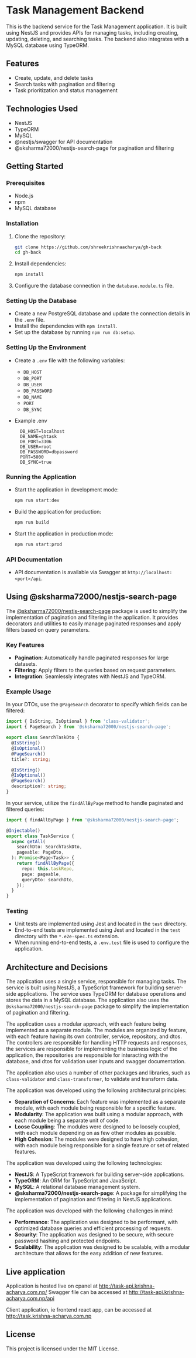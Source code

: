 # Task Management Backend

This is the backend service for the Task Management application. It is built using NestJS and provides APIs for managing tasks, including creating, updating, deleting, and searching tasks. The backend also integrates with a MySQL database using TypeORM.

## Features

- Create, update, and delete tasks
- Search tasks with pagination and filtering
- Task prioritization and status management

## Technologies Used

- NestJS
- TypeORM
- MySQL
- @nestjs/swagger for API documentation
- @sksharma72000/nestjs-search-page for pagination and filtering

## Getting Started

### Prerequisites

- Node.js
- npm
- MySQL database

### Installation

1. Clone the repository:

   ```sh
   git clone https://github.com/shreekrishnaacharya/gh-back
   cd gh-back
   ```

2. Install dependencies:

   ```sh
   npm install
   ```

3. Configure the database connection in the `database.module.ts` file.

### Setting Up the Database

- Create a new PostgreSQL database and update the connection details in the `.env` file.
- Install the dependencies with `npm install`.
- Set up the database by running `npm run db:setup`.

### Setting Up the Environment

- Create a `.env` file with the following variables:

  - `DB_HOST`
  - `DB_PORT`
  - `DB_USER`
  - `DB_PASSWORD`
  - `DB_NAME`
  - `PORT`
  - `DB_SYNC`

- Example .env

  ```
    DB_HOST=localhost
    DB_NAME=ghtask
    DB_PORT=3306
    DB_USER=root
    DB_PASSWORD=dbpassword
    PORT=5000
    DB_SYNC=true
  ```

### Running the Application

- Start the application in development mode:

  ```sh
  npm run start:dev
  ```

- Build the application for production:

  ```sh
  npm run build
  ```

- Start the application in production mode:

  ```sh
  npm run start:prod
  ```

### API Documentation

- API documentation is available via Swagger at `http://localhost:<port>/api`.

## Using @sksharma72000/nestjs-search-page

The [@sksharma72000/nestjs-search-page](https://github.com/shreekrishnaacharya/nestjs-search-page) package is used to simplify the implementation of pagination and filtering in the application. It provides decorators and utilities to easily manage paginated responses and apply filters based on query parameters.

### Key Features

- **Pagination**: Automatically handle paginated responses for large datasets.
- **Filtering**: Apply filters to the queries based on request parameters.
- **Integration**: Seamlessly integrates with NestJS and TypeORM.

### Example Usage

In your DTOs, use the `@PageSearch` decorator to specify which fields can be filtered:

```typescript
import { IsString, IsOptional } from 'class-validator';
import { PageSearch } from '@sksharma72000/nestjs-search-page';

export class SearchTaskDto {
  @IsString()
  @IsOptional()
  @PageSearch()
  title?: string;

  @IsString()
  @IsOptional()
  @PageSearch()
  description?: string;
}
```

In your service, utilize the `findAllByPage` method to handle paginated and filtered queries:

```typescript
import { findAllByPage } from '@sksharma72000/nestjs-search-page';

@Injectable()
export class TaskService {
  async getAll(
    searchDto: SearchTaskDto,
    pageable: PageDto,
  ): Promise<Page<Task>> {
    return findAllByPage({
      repo: this.taskRepo,
      page: pageable,
      queryDto: searchDto,
    });
  }
}
```

### Testing

- Unit tests are implemented using Jest and located in the `test` directory.
- End-to-end tests are implemented using Jest and located in the `test` directory with the `*.e2e-spec.ts` extension.
- When running end-to-end tests, a `.env.test` file is used to configure the application.

## Architecture and Decisions

The application uses a single service, responsible for managing tasks. The service is built using NestJS, a TypeScript framework for building server-side applications. The service uses TypeORM for database operations and stores the data in a MySQL database. The application also uses the `@sksharma72000/nestjs-search-page` package to simplify the implementation of pagination and filtering.

The application uses a modular approach, with each feature being implemented as a separate module. The modules are organized by feature, with each feature having its own controller, service, repository, and dtos. The controllers are responsible for handling HTTP requests and responses, the services are responsible for implementing the business logic of the application, the repositories are responsible for interacting with the database, and dtos for validation user inputs and swagger documentation.

The application also uses a number of other packages and libraries, such as `class-validator` and `class-transformer`, to validate and transform data.

The application was developed using the following architectural principles:

- **Separation of Concerns**: Each feature was implemented as a separate module, with each module being responsible for a specific feature.
- **Modularity**: The application was built using a modular approach, with each module being a separate unit of code.
- **Loose Coupling**: The modules were designed to be loosely coupled, with each module depending on as few other modules as possible.
- **High Cohesion**: The modules were designed to have high cohesion, with each module being responsible for a single feature or set of related features.

The application was developed using the following technologies:

- **NestJS**: A TypeScript framework for building server-side applications.
- **TypeORM**: An ORM for TypeScript and JavaScript.
- **MySQL**: A relational database management system.
- **@sksharma72000/nestjs-search-page**: A package for simplifying the implementation of pagination and filtering in NestJS applications.

The application was developed with the following challenges in mind:

- **Performance**: The application was designed to be performant, with optimized database queries and efficient processing of requests.
- **Security**: The application was designed to be secure, with secure password hashing and protected endpoints.
- **Scalability**: The application was designed to be scalable, with a modular architecture that allows for the easy addition of new features.


## Live application

Application is hosted live on cpanel at http://task-api.krishna-acharya.com.np/
Swagger file can ba accessed at http://task-api.krishna-acharya.com.np/api

Client application, ie frontend react app, can be accessed at http://task.krishna-acharya.com.np

## License

This project is licensed under the MIT License.
